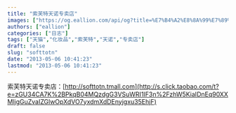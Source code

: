 ```yaml
---
title: "索芙特天诺专卖店"
images: ["https://og.eallion.com/api/og?title=%E7%B4%A2%E8%8A%99%E7%89%B9%E5%A4%A9%E8%AF%BA%E4%B8%93%E5%8D%96%E5%BA%97"]
authors: ["eallion"]
categories: ["日志"]
tags: ["天猫","化妆品","索芙特","天诺","专卖店"]
draft: false
slug: "softtotn"
date: "2013-05-06 10:41:23"
lastmod: "2013-05-06 10:41:23"
---
```


索芙特天诺专卖店：[http://softtotn.tmall.com](http://s.click.taobao.com/t?e=zGU34CA7K%2BPkqB04MQzdgG3VSuWRI1IF3n%2FzhW5KiaIDnEq90XXMljgGuZvaIZGlwOpXdVO7yxdmXdDEnyjgxu35EhjF)
